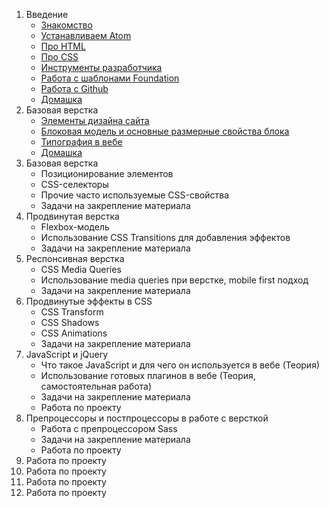 1. Введение
    - [Знакомство](https://github.com/opportunato/igumo/wiki/%D0%97%D0%BD%D0%B0%D0%BA%D0%BE%D0%BC%D1%81%D1%82%D0%B2%D0%BE)
    - [Устанавливаем Atom](https://github.com/opportunato/igumo/wiki/Atom)
    - [Про HTML](https://github.com/opportunato/igumo/wiki/HTML)
    - [Про CSS](https://github.com/opportunato/igumo/wiki/CSS)
    - [Инструменты разработчика](https://github.com/opportunato/igumo/wiki/Google-Chrome)
    - [Работа с шаблонами Foundation](https://github.com/opportunato/igumo/wiki/Foundation)
    - [Работа с Github](https://github.com/opportunato/igumo/wiki/Github)
    - [Домашка](https://github.com/opportunato/igumo/wiki/%D0%94%D0%BE%D0%BC%D0%B0%D1%88%D0%BD%D1%8F%D1%8F-%D1%80%D0%B0%D0%B1%D0%BE%D1%82%D0%B0,-%D0%BF%D0%B5%D1%80%D0%B2%D0%B0%D1%8F-%D0%BD%D0%B5%D0%B4%D0%B5%D0%BB%D1%8F)
1. Базовая верстка
    - [Элементы дизайна сайта](https://github.com/opportunato/igumo/wiki/%D0%94%D0%BE%D0%BC%D0%B0%D1%88%D0%BD%D1%8F%D1%8F-%D1%80%D0%B0%D0%B1%D0%BE%D1%82%D0%B0,-%D0%B2%D1%82%D0%BE%D1%80%D0%B0%D1%8F-%D0%BD%D0%B5%D0%B4%D0%B5%D0%BB%D1%8F)
    - [Блоковая модель и основные размерные свойства блока](https://github.com/opportunato/igumo/wiki/%D0%94%D0%BE%D0%BC%D0%B0%D1%88%D0%BD%D1%8F%D1%8F-%D1%80%D0%B0%D0%B1%D0%BE%D1%82%D0%B0,-%D0%B2%D1%82%D0%BE%D1%80%D0%B0%D1%8F-%D0%BD%D0%B5%D0%B4%D0%B5%D0%BB%D1%8F)
    - [Типография в вебе](https://github.com/opportunato/igumo/wiki/%D0%94%D0%BE%D0%BC%D0%B0%D1%88%D0%BD%D1%8F%D1%8F-%D1%80%D0%B0%D0%B1%D0%BE%D1%82%D0%B0,-%D0%B2%D1%82%D0%BE%D1%80%D0%B0%D1%8F-%D0%BD%D0%B5%D0%B4%D0%B5%D0%BB%D1%8F)
    - [Домашка](https://github.com/opportunato/igumo/wiki/%D0%94%D0%BE%D0%BC%D0%B0%D1%88%D0%BD%D1%8F%D1%8F-%D1%80%D0%B0%D0%B1%D0%BE%D1%82%D0%B0,-%D0%B2%D1%82%D0%BE%D1%80%D0%B0%D1%8F-%D0%BD%D0%B5%D0%B4%D0%B5%D0%BB%D1%8F)
1. Базовая верстка
    - Позиционирование элементов
    - CSS-селекторы
    - Прочие часто используемые CSS-свойства
    - Задачи на закрепление материала
1. Продвинутая верстка
    - Flexbox-модель
    - Использование CSS Transitions для добавления эффектов
    - Задачи на закрепление материала
1. Респонсивная верстка
    - CSS Media Queries
    - Использование media queries при верстке, mobile first подход
    - Задачи на закрепление материала
1. Продвинутые эффекты в CSS
    - CSS Transform
    - CSS Shadows
    - CSS Animations
    - Задачи на закрепление материала
1. JavaScript и jQuery
    - Что такое JavaScript и для чего он используется в вебе (Теория)
    - Использование готовых плагинов в вебе (Теория, самостоятельная работа)
    - Задачи на закрепление материала
    - Работа по проекту
1. Препроцессоры и постпроцессоры в работе с версткой
    - Работа с препроцессором Sass
    - Задачи на закрепление материала
    - Работа по проекту
1. Работа по проекту
1. Работа по проекту
1. Работа по проекту
1. Работа по проекту
